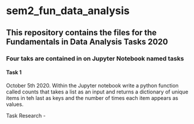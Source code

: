 # sem2_fun_data_analysis

## This repository contains the files for the Fundamentals in Data Analysis Tasks 2020

### Four taks are contained in on Jupyter Notebook named tasks

#### Task 1

October 5th 2020. Within the Jupyter notebook write a python function called counts that takes a list as an input and returns a dictionary of unique items in teh last as keys and the number of times each item appears as values.

Task Research -



